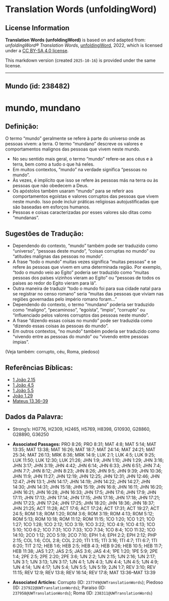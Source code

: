 # Translation Words (unfoldingWord)

## License Information

**Translation Words (unfoldingWord)** is based on and adapted from: _unfoldingWord® Translation Words_, [unfoldingWord](https://unfoldingword.org/utw), 2022, which is licensed under a [CC BY-SA 4.0 license](https://creativecommons.org/licenses/by-sa/4.0/legalcode.en).

This markdown version (created `2025-10-16`) is provided under the same license.



--------------------------------

## Mundo (id: 238482)

mundo, mundano
==============

Definição:
----------

O termo “mundo” geralmente se refere à parte do universo onde as pessoas vivem: a terra. O termo “mundano” descreve os valores e comportamentos malignos das pessoas que vivem neste mundo.

* No seu sentido mais geral, o termo “mundo” refere\-se aos céus e à terra, bem como a tudo o que há neles.
* Em muitos contextos, “mundo” na verdade significa “pessoas no mundo”.
* Às vezes, é implícito que isso se refere às pessoas más na terra ou às pessoas que não obedecem a Deus.
* Os apóstolos também usaram “mundo” para se referir aos comportamentos egoístas e valores corruptos das pessoas que vivem neste mundo. Isso pode incluir práticas religiosas autojustificadas que são baseadas em esforços humanos.
* Pessoas e coisas caracterizadas por esses valores são ditas como “mundanas”.

Sugestões de Tradução:
----------------------

* Dependendo do contexto, “mundo” também pode ser traduzido como “universo”, “pessoas deste mundo”, “coisas corruptas no mundo” ou “atitudes malignas das pessoas no mundo”.
* A frase “todo o mundo” muitas vezes significa “muitas pessoas” e se refere às pessoas que vivem em uma determinada região. Por exemplo, “todo o mundo veio ao Egito” poderia ser traduzido como “muitas pessoas dos países vizinhos vieram ao Egito” ou “pessoas de todos os países ao redor do Egito vieram para lá”.
* Outra maneira de traduzir “todo o mundo foi para sua cidade natal para se registrar no censo romano” seria “muitas das pessoas que viviam nas regiões governadas pelo império romano foram…”
* Dependendo do contexto, o termo “mundano” poderia ser traduzido como “maligno”, “pecaminoso”, “egoísta”, “ímpio”, “corrupto” ou “influenciado pelos valores corruptos das pessoas neste mundo”.
* A frase “dizendo essas coisas no mundo” pode ser traduzida como “dizendo essas coisas às pessoas do mundo”.
* Em outros contextos, “no mundo” também poderia ser traduzido como “vivendo entre as pessoas do mundo” ou “vivendo entre pessoas ímpias”.

(Veja também: corrupto, céu, Roma, piedoso)

Referências Bíblicas:
---------------------

* [1 João 2\.15](https://ref.ly/1John2:15)
* [1 João 4\.5](https://ref.ly/1John4:5)
* [1 João 5\.5](https://ref.ly/1John5:5)
* [João 1\.29](https://ref.ly/John1:29)
* [Mateus 13\.36–39](https://ref.ly/Matt13:36-Matt13:39)

Dados da Palavra:
-----------------

* Strong’s: H0776, H2309, H2465, H5769, H8398, G10930, G28860, G28890, G36250

* **Associated Passages:** PRO 8:26; PRO 8:31; MAT 4:8; MAT 5:14; MAT 13:35; MAT 13:38; MAT 16:26; MAT 18:7; MAT 24:14; MAT 24:21; MAT 25:34; MAT 26:13; MRK 8:36; MRK 14:9; LUK 2:1; LUK 4:5; LUK 9:25; LUK 11:50; LUK 12:30; LUK 21:26; JHN 1:9; JHN 1:10; JHN 1:29; JHN 3:16; JHN 3:17; JHN 3:19; JHN 4:42; JHN 6:14; JHN 6:33; JHN 6:51; JHN 7:4; JHN 7:7; JHN 8:12; JHN 8:23; JHN 8:26; JHN 9:5; JHN 9:39; JHN 10:36; JHN 11:9; JHN 11:27; JHN 12:19; JHN 12:25; JHN 12:31; JHN 12:46; JHN 12:47; JHN 13:1; JHN 14:17; JHN 14:19; JHN 14:22; JHN 14:27; JHN 14:30; JHN 14:31; JHN 15:18; JHN 15:19; JHN 16:8; JHN 16:11; JHN 16:20; JHN 16:21; JHN 16:28; JHN 16:33; JHN 17:5; JHN 17:6; JHN 17:9; JHN 17:11; JHN 17:13; JHN 17:14; JHN 17:15; JHN 17:16; JHN 17:18; JHN 17:21; JHN 17:23; JHN 17:24; JHN 17:25; JHN 18:20; JHN 18:36; JHN 18:37; JHN 21:25; ACT 11:28; ACT 17:6; ACT 17:24; ACT 17:31; ACT 19:27; ACT 24:5; ROM 1:8; ROM 1:20; ROM 3:6; ROM 3:19; ROM 4:13; ROM 5:12; ROM 5:13; ROM 10:18; ROM 11:12; ROM 11:15; 1CO 1:20; 1CO 1:21; 1CO 1:27; 1CO 1:28; 1CO 2:12; 1CO 3:19; 1CO 3:22; 1CO 4:9; 1CO 4:13; 1CO 5:10; 1CO 6:2; 1CO 7:31; 1CO 7:33; 1CO 7:34; 1CO 8:4; 1CO 11:32; 1CO 14:10; 2CO 1:12; 2CO 5:19; 2CO 7:10; EPH 1:4; EPH 2:2; EPH 2:12; PHP 2:15; COL 1:6; COL 2:8; COL 2:20; 1TI 1:15; 1TI 3:16; 1TI 4:7; 1TI 6:7; 1TI 6:20; TIT 2:12; HEB 1:6; HEB 2:5; HEB 4:3; HEB 9:26; HEB 10:5; HEB 11:7; HEB 11:38; JAS 1:27; JAS 2:5; JAS 3:6; JAS 4:4; 1PE 1:20; 1PE 5:9; 2PE 1:4; 2PE 2:5; 2PE 2:20; 2PE 3:6; 1JN 2:2; 1JN 2:15; 1JN 2:16; 1JN 2:17; 1JN 3:1; 1JN 3:13; 1JN 3:17; 1JN 4:1; 1JN 4:3; 1JN 4:4; 1JN 4:5; 1JN 4:9; 1JN 4:14; 1JN 4:17; 1JN 5:4; 1JN 5:5; 1JN 5:19; 2JN 1:7; REV 3:10; REV 11:15; REV 12:9; REV 13:8; REV 16:14; REV 17:8; MAT 13:36–MAT 13:39
* **Associated Articles:** Corrupto (ID: `237749@UWTranslationWords`); Piedoso (ID: `237922@UWTranslationWords`); Paraíso (ID: `237958@UWTranslationWords`); Roma (ID: `238311@UWTranslationWords`)

